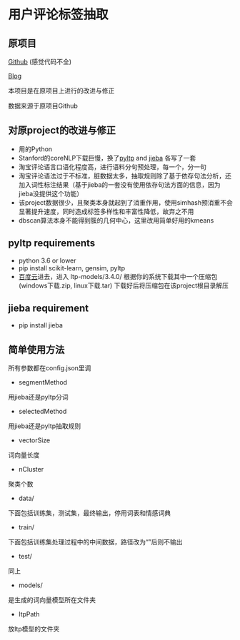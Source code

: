 # 用户评论标签抽取

## 原项目

[Github](https://github.com/shijing888/CommentsMining) (感觉代码不全)

[Blog](https://blog.csdn.net/shijing_0214/article/details/71036808) 

本项目是在原项目上进行的改进与修正

数据来源于原项目Github

## 对原project的改进与修正

- 用的Python
- Stanford的coreNLP下载巨慢，换了[pyltp](https://pyltp.readthedocs.io/zh_CN/latest/api.html#id4) and [jieba](https://github.com/fxsjy/jieba) 各写了一套
- 淘宝评论语言口语化程度高，进行语料分句预处理，每一个，分一句
- 淘宝评论语法过于不标准，脏数据太多，抽取规则除了基于依存句法分析，还加入词性标注结果（基于jieba的一套没有使用依存句法方面的信息，因为jieba没提供这个功能）
- 该project数据很少，且聚类本身就起到了消重作用，使用simhash预消重不会显著提升速度，同时造成标签多样性和丰富性降低，故弃之不用
- dbscan算法本身不能得到簇的几何中心，这里改用简单好用的kmeans

## pyltp requirements

- python 3.6 or lower
- pip install scikit-learn, gensim, pyltp
- [百度云](https://pan.baidu.com/share/link?shareid=1988562907&uk=2738088569#list/path=%2F)进去，进入 ltp-models/3.4.0/ 根据你的系统下载其中一个压缩包(windows下载.zip, linux下载.tar) 下载好后将压缩包在该project根目录解压

## jieba requirement

- pip install jieba

## 简单使用方法

所有参数都在config.json里调

- segmentMethod 

用jieba还是pyltp分词



- selectedMethod

用jieba还是pyltp抽取规则



- vectorSize

词向量长度



- nCluster

聚类个数



- data/ 

下面包括训练集，测试集，最终输出，停用词表和情感词典



- train/ 

下面包括训练集处理过程中的中间数据，路径改为“”后则不输出



- test/ 

同上



- models/ 

是生成的词向量模型所在文件夹



- ltpPath

放ltp模型的文件夹

